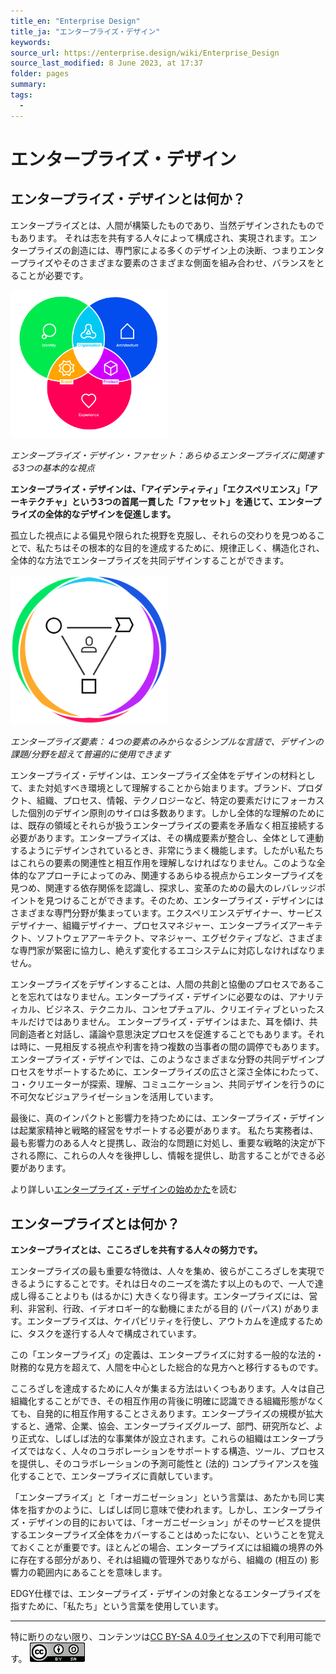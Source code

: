 ```yaml
---
title_en: "Enterprise Design"
title_ja: "エンタープライズ・デザイン"
keywords: 
source_url: https://enterprise.design/wiki/Enterprise_Design
source_last_modified: 8 June 2023, at 17:37
folder: pages
summary:
tags: 
  - 
---
```

# エンタープライズ・デザイン
## エンタープライズ・デザインとは何か？
エンタープライズとは、人間が構築したものであり、当然デザインされたものでもあります。 それは志を共有する人々によって構成され、実現されます。エンタープライズの創造には、専門家による多くのデザイン上の決断、つまりエンタープライズやそのさまざまな要素のさまざまな側面を組み合わせ、バランスをとることが必要です。

<img src="/media/enterprise-design-facets.png" width="50%">

_エンタープライズ・デザイン・ファセット：あらゆるエンタープライズに関連する3つの基本的な視点_

**エンタープライズ・デザインは、「アイデンティティ」「エクスペリエンス」「アーキテクチャ」という3つの首尾一貫した「ファセット」を通じて、エンタープライズの全体的なデザインを促進します。**

孤立した視点による偏見や限られた視野を克服し、それらの交わりを見つめることで、私たちはその根本的な目的を達成するために、規律正しく、構造化され、全体的な方法でエンタープライズを共同デザインすることができます。

<img src="/media/Enterprise-Base-Elements.png" width="50%">

_エンタープライズ要素： 4つの要素のみからなるシンプルな言語で、デザインの課題/分野を超えて普遍的に使用できます_

エンタープライズ・デザインは、エンタープライズ全体をデザインの材料として、また対処すべき環境として理解することから始まります。ブランド、プロダクト、組織、プロセス、情報、テクノロジーなど、特定の要素だけにフォーカスした個別のデザイン原則のサイロは多数あります。しかし全体的な理解のためには、既存の領域とそれらが扱うエンタープライズの要素を矛盾なく相互接続する必要があります。エンタープライズは、その構成要素が整合し、全体として連動するようにデザインされているとき、非常にうまく機能します。したがい私たちはこれらの要素の関連性と相互作用を理解しなければなりません。このような全体的なアプローチによってのみ、関連するあらゆる視点からエンタープライズを見つめ、関連する依存関係を認識し、探求し、変革のための最大のレバレッジポイントを見つけることができます。そのため、エンタープライズ・デザインにはさまざまな専門分野が集まっています。エクスペリエンスデザイナー、サービスデザイナー、組織デザイナー、プロセスマネジャー、エンタープライズアーキテクト、ソフトウェアアーキテクト、マネジャー、エグゼクティブなど、さまざまな専門家が緊密に協力し、絶えず変化するエコシステムに対応しなければなりません。

エンタープライズをデザインすることは、人間の共創と協働のプロセスであることを忘れてはなりません。エンタープライズ・デザインに必要なのは、アナリティカル、ビジネス、テクニカル、コンセプチュアル、クリエイティブといったスキルだけではありません。 エンタープライズ・デザインはまた、耳を傾け、共同創造者と対話し、議論や意思決定プロセスを促進することでもあります。それは時に、一見相反する視点や利害を持つ複数の当事者の間の調停でもあります。エンタープライズ・デザインでは、このようなさまざまな分野の共同デザインプロセスをサポートするために、エンタープライズの広さと深さ全体にわたって、コ・クリエーターが探索、理解、コミュニケーション、共同デザインを行うのに不可欠なビジュアライゼーションを活用しています。

最後に、真のインパクトと影響力を持つためには、エンタープライズ・デザインは起業家精神と戦略的経営をサポートする必要があります。 私たち実務者は、最も影響力のある人々と提携し、政治的な問題に対処し、重要な戦略的決定が下される際に、これらの人々を後押しし、情報を提供し、助言することができる必要があります。

より詳しい[エンタープライズ・デザインの始めかた](getting_started_ja.md)を読む

## エンタープライズとは何か？
**エンタープライズとは、こころざしを共有する人々の努力です。**

エンタープライズの最も重要な特徴は、人々を集め、彼らがこころざしを実現できるようにすることです。それは日々のニーズを満たす以上のもので、一人で達成し得ることよりも (はるかに) 大きくなり得ます。エンタープライズには、営利、非営利、行政、イデオロギー的な動機にまたがる目的 (パーパス) があります。エンタープライズは、ケイパビリティを行使し、アウトカムを達成するために、タスクを遂行する人々で構成されています。

この「エンタープライズ」の定義は、エンタープライズに対する一般的な法的・財務的な見方を超えて、人間を中心とした総合的な見方へと移行するものです。

こころざしを達成するために人々が集まる方法はいくつもあります。人々は自己組織化することができ、その相互作用の背後に明確に認識できる組織形態がなくても、自発的に相互作用することさえあります。エンタープライズの規模が拡大すると、通常、企業、協会、エンタープライズグループ、部門、研究所など、より正式な、しばしば法的な事業体が設立されます。これらの組織はエンタープライズではなく、人々のコラボレーションをサポートする構造、ツール、プロセスを提供し、そのコラボレーションの予測可能性と (法的) コンプライアンスを強化することで、エンタープライズに貢献しています。

「エンタープライズ」と「オーガニゼーション」という言葉は、あたかも同じ実体を指すかのように、しばしば同じ意味で使われます。しかし、エンタープライズ・デザインの目的においては、「オーガニゼーション」がそのサービスを提供するエンタープライズ全体をカバーすることはめったにない、ということを覚えておくことが重要です。ほとんどの場合、エンタープライズには組織の境界の外に存在する部分があり、それは組織の管理外でありながら、組織の (相互の) 影響力の範囲内にあることを意味します。

EDGY仕様では、エンタープライズ・デザインの対象となるエンタープライズを指すために、「私たち」という言葉を使用しています。

---
特に断りのない限り、コンテンツは[CC BY-SA 4.0ライセンス](/pages/license_ja.md)の下で利用可能です。
[![CC logo](/media/cc.png)](/pages/license_ja.md)

